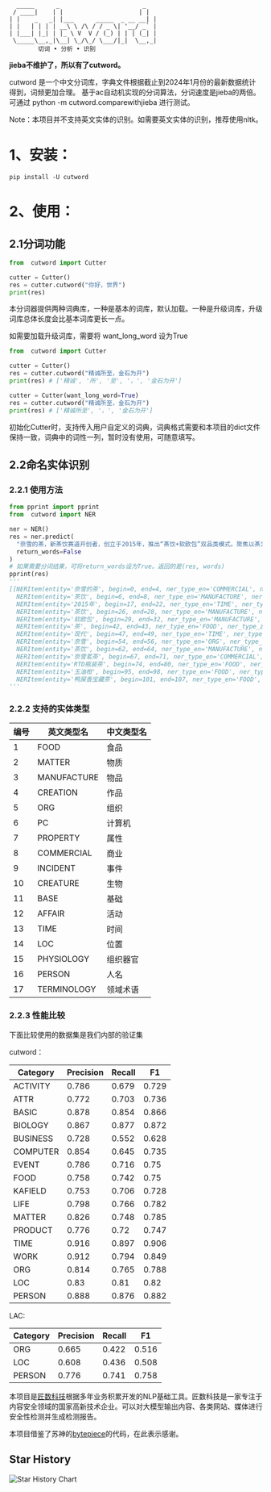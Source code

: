 ```
  _____      _                       _
 / ____|    | |                     | |
| |    _   _| |___      _____  _ __ __| |
| |   | | | | __\ \ /\ / / _ \| '__/ _` |
| |___| |_| | |_ \ V  V / (_) | | | (_| |
 \_____\__,_|\__| \_/\_/ \___/|_|  \__,_|
        切词 • 分析 • 识别

```
**jieba不维护了，所以有了cutword。**

cutword 是一个中文分词库，字典文件根据截止到2024年1月份的最新数据统计得到，词频更加合理。
基于ac自动机实现的分词算法，分词速度是jieba的两倍。
可通过 python -m cutword.comparewithjieba 进行测试。

Note：本项目并不支持英文实体的识别。如需要英文实体的识别，推荐使用nltk。

# 1、安装：
```
pip install -U cutword
```

# 2、使用：

## 2.1分词功能

```python
from  cutword import Cutter

cutter = Cutter()
res = cutter.cutword("你好，世界")
print(res)

```
本分词器提供两种词典库，一种是基本的词库，默认加载。一种是升级词库，升级词库总体长度会比基本词库更长一点。

如需要加载升级词库，需要将 want_long_word 设为True
```python
from  cutword import Cutter

cutter = Cutter()
res = cutter.cutword("精诚所至，金石为开")
print(res) # ['精诚', '所', '至', '，', '金石为开']

cutter = Cutter(want_long_word=True)
res = cutter.cutword("精诚所至，金石为开")
print(res) # ['精诚所至', '，', '金石为开']

```
初始化Cutter时，支持传入用户自定义的词典，词典格式需要和本项目的dict文件保持一致，词典中的词性一列，暂时没有使用，可随意填写。

## 2.2命名实体识别

### 2.2.1 使用方法

```python
from pprint import pprint
from  cutword import NER

ner = NER()
res = ner.predict(
  "奈雪的茶，新茶饮赛道开创者，创立于2015年，推出“茶饮+软欧包”双品类模式。聚焦以茶为核心的现代生活方式，奈雪已形成“现制茶饮”、“奈雪茗茶”及“RTD瓶装茶”三大业务版块，成功打造“霸气玉油柑”、“鸭屎香宝藏茶”等多款行业经典产品。",
  return_words=False
)
# 如果需要分词结果，可将return_words设为True。返回的是(res, words)
pprint(res) 
'''
[[NERItem(entity='奈雪的茶', begin=0, end=4, ner_type_en='COMMERCIAL', ner_type_zh='商业'),
  NERItem(entity='茶饮', begin=6, end=8, ner_type_en='MANUFACTURE', ner_type_zh='物品'),
  NERItem(entity='2015年', begin=17, end=22, ner_type_en='TIME', ner_type_zh='时间'),
  NERItem(entity='茶饮', begin=26, end=28, ner_type_en='MANUFACTURE', ner_type_zh='物品'),
  NERItem(entity='软欧包', begin=29, end=32, ner_type_en='MANUFACTURE', ner_type_zh='物品'),
  NERItem(entity='茶', begin=42, end=43, ner_type_en='FOOD', ner_type_zh='食品'),
  NERItem(entity='现代', begin=47, end=49, ner_type_en='TIME', ner_type_zh='时间'),
  NERItem(entity='奈雪', begin=54, end=56, ner_type_en='ORG', ner_type_zh='组织'),
  NERItem(entity='茶饮', begin=62, end=64, ner_type_en='MANUFACTURE', ner_type_zh='物品'),
  NERItem(entity='奈雪茗茶', begin=67, end=71, ner_type_en='COMMERCIAL', ner_type_zh='商业'),
  NERItem(entity='RTD瓶装茶', begin=74, end=80, ner_type_en='FOOD', ner_type_zh='食品'),
  NERItem(entity='玉油柑', begin=95, end=98, ner_type_en='FOOD', ner_type_zh='食品'),
  NERItem(entity='鸭屎香宝藏茶', begin=101, end=107, ner_type_en='FOOD', ner_type_zh='食品')]]
'''

```
### 2.2.2 支持的实体类型
| 编号 | 英文类型名 | 中文类型名 |
| --- | --- | --- |
| 1 | FOOD | 食品 |
| 2 | MATTER | 物质 |
| 3 | MANUFACTURE | 物品 |
| 4 | CREATION | 作品 |
| 5 | ORG | 组织 |
| 6 | PC | 计算机 |
| 7 | PROPERTY | 属性 |
| 8 | COMMERCIAL | 商业 |
| 9 | INCIDENT | 事件 |
| 10 | CREATURE | 生物 |
| 11 | BASE | 基础 |
| 12 | AFFAIR | 活动 |
| 13 | TIME | 时间 |
| 14 | LOC | 位置 |
| 15 | PHYSIOLOGY | 组织器官 |
| 16 | PERSON | 人名 |
| 17 | TERMINOLOGY | 领域术语 |

### 2.2.3 性能比较
下面比较使用的数据集是我们内部的验证集

cutword：

| Category | Precision | Recall | F1    |
|----------|-----------|--------|-------|
| ACTIVITY | 0.786     | 0.679  | 0.729 |
| ATTR     | 0.772     | 0.703  | 0.736 |
| BASIC    | 0.878     | 0.854  | 0.866 |
| BIOLOGY  | 0.867     | 0.877  | 0.872 |
| BUSINESS | 0.728     | 0.552  | 0.628 |
| COMPUTER | 0.854     | 0.645  | 0.735 |
| EVENT    | 0.786     | 0.716  | 0.75  |
| FOOD     | 0.758     | 0.742  | 0.75  |
| KAFIELD  | 0.753     | 0.706  | 0.728 |
| LIFE     | 0.798     | 0.766  | 0.782 |
| MATTER   | 0.826     | 0.748  | 0.785 |
| PRODUCT  | 0.776     | 0.72   | 0.747 |
| TIME     | 0.916     | 0.897  | 0.906 |
| WORK     | 0.912     | 0.794  | 0.849 |
| ORG      | 0.814     | 0.765  | 0.788 |
| LOC      | 0.83      | 0.81   | 0.82  |
| PERSON   | 0.888     | 0.876  | 0.882 |


LAC:

| Category | Precision | Recall | F1    |
|----------|-----------|--------|-------|
| ORG      | 0.665     | 0.422  | 0.516 |
| LOC      | 0.608     | 0.436  | 0.508 |
| PERSON   | 0.776     | 0.741  | 0.758 |


本项目是[匠数科技](https://www.deepctrl.net)根据多年业务积累开发的NLP基础工具。匠数科技是一家专注于内容安全领域的国家高新技术企业。可以对大模型输出内容、各类网站、媒体进行安全性检测并生成检测报告。

本项目借鉴了苏神的[bytepiece](https://github.com/bojone/bytepiece)的代码，在此表示感谢。


## Star History

![Star History Chart](https://api.star-history.com/svg?repos=liwenju0/cutword&type=Date)

